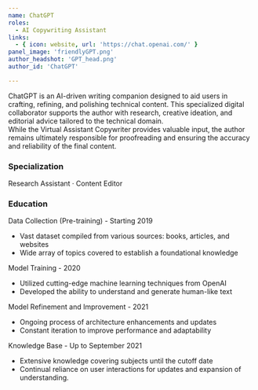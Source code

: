 ```yaml
---
name: ChatGPT
roles:
  - AI Copywriting Assistant
links:
  - { icon: website, url: 'https://chat.openai.com/' }
panel_image: 'friendlyGPT.png'
author_headshot: 'GPT_head.png'
author_id: 'ChatGPT'

---
```

ChatGPT is an AI-driven writing companion designed to aid users in crafting, refining, and polishing technical content. This specialized digital collaborator supports the author with research, creative ideation, and editorial advice tailored to the technical domain.  
While the Virtual Assistant Copywriter provides valuable input, the author remains ultimately responsible for proofreading and ensuring the accuracy and reliability of the final content.
### Specialization
Research Assistant · Content Editor
### Education
Data Collection (Pre-training) - Starting 2019
* Vast dataset compiled from various sources: books, articles, and websites
* Wide array of topics covered to establish a foundational knowledge  

Model Training - 2020
* Utilized cutting-edge machine learning techniques from OpenAI
* Developed the ability to understand and generate human-like text  

Model Refinement and Improvement - 2021
* Ongoing process of architecture enhancements and updates
* Constant iteration to improve performance and adaptability  

Knowledge Base - Up to September 2021
* Extensive knowledge covering subjects until the cutoff date
* Continual reliance on user interactions for updates and expansion of understanding.
